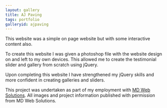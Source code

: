```yaml
---
layout: gallery
title: AJ Paving
tags: portfolio
galleryid: ajpaving
---
```

This website was a simple on page website but with some interactive content also.

To create this website I was given a photoshop file with the website design on and left to my own devices. This allowed me to create the testimonial slider and gallery from scratch using jQuery.
<!--cut-->

Upon completing this website I have strengthened my jQuery skills and more confident in creating galleries and sliders.

This project was undertaken as part of my employment with [MD Web Solutions](http://md-websolutions.co.uk "MD Websolutions in Bude, Cornwall"). All images and project information published with permission from MD Web Solutions.

